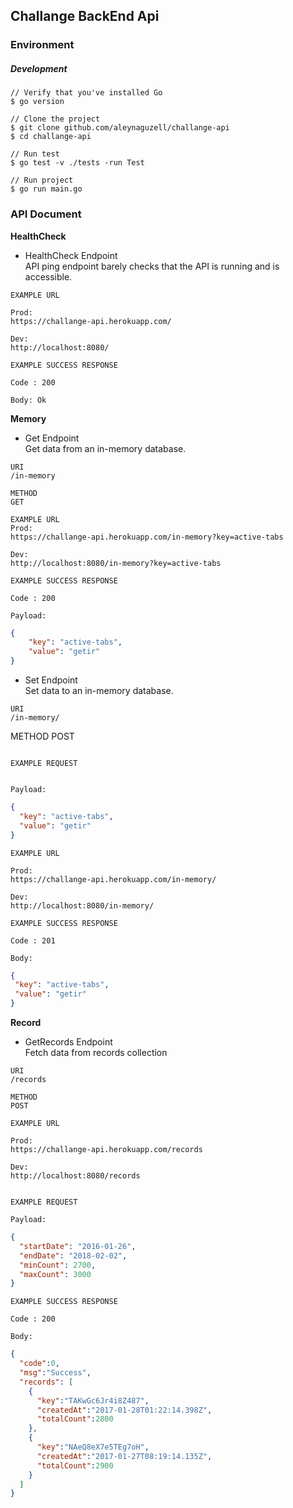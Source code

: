 ## Challange BackEnd Api

### Environment

##### Development
```
// Verify that you've installed Go
$ go version

// Clone the project
$ git clone github.com/aleynaguzell/challange-api
$ cd challange-api

// Run test
$ go test -v ./tests -run Test

// Run project
$ go run main.go
```
### API Document



**HealthCheck**

- HealthCheck Endpoint  
  API ping endpoint barely checks that the API is running and is accessible.

```
EXAMPLE URL

Prod:
https://challange-api.herokuapp.com/

Dev:
http://localhost:8080/
```
```
EXAMPLE SUCCESS RESPONSE

Code : 200

Body: Ok
```

**Memory**

- Get Endpoint  
  Get data from an in-memory database.

```
URI
/in-memory
```
```
METHOD
GET
```
```
EXAMPLE URL
Prod:
https://challange-api.herokuapp.com/in-memory?key=active-tabs

Dev:
http://localhost:8080/in-memory?key=active-tabs

```
```
EXAMPLE SUCCESS RESPONSE

Code : 200

Payload:
 ```
```json       
{
    "key": "active-tabs",
    "value": "getir"
}
```


- Set Endpoint  
  Set data to an in-memory database.

```
URI
/in-memory/
```
METHOD
POST
```

EXAMPLE REQUEST


Payload:
```
```json
{
  "key": "active-tabs",
  "value": "getir"
}
```
```
EXAMPLE URL

Prod:
https://challange-api.herokuapp.com/in-memory/

Dev:
http://localhost:8080/in-memory/
```
```
EXAMPLE SUCCESS RESPONSE

Code : 201

Body:
```
 ```json       
{
  "key": "active-tabs",
  "value": "getir"
}
```


**Record**

- GetRecords Endpoint  
  Fetch data from records collection
```
URI
/records

METHOD
POST

EXAMPLE URL

Prod:
https://challange-api.herokuapp.com/records

Dev:
http://localhost:8080/records


EXAMPLE REQUEST 

Payload:
```
```json
{
  "startDate": "2016-01-26",
  "endDate": "2018-02-02",
  "minCount": 2700,
  "maxCount": 3000
}

```
```
EXAMPLE SUCCESS RESPONSE

Code : 200

Body:
```
```json
{
  "code":0,
  "msg":"Success",
  "records": [
    {
      "key":"TAKwGc6Jr4i8Z487",
      "createdAt":"2017-01-28T01:22:14.398Z",
      "totalCount":2800
    },
    {
      "key":"NAeQ8eX7e5TEg7oH",
      "createdAt":"2017-01-27T08:19:14.135Z",
      "totalCount":2900
    }
  ]
}
```


